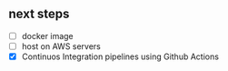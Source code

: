 ## next steps
- [ ] docker image
- [ ] host on AWS servers
- [x] Continuos Integration pipelines using Github Actions
